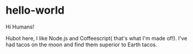 # hello-world

Hi Humans!

Hubot here, I like Node.js and Coffeescript( that's what I'm made of!).
I've had tacos on the moon and find them superior to Earth tacos.
